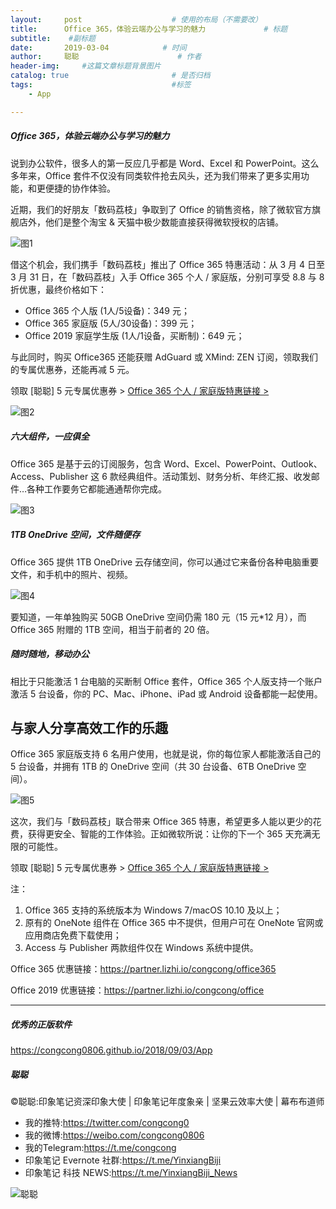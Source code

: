 ```yaml
---
layout:     post                    # 使用的布局（不需要改）
title:      Office 365，体验云端办公与学习的魅力             # 标题 
subtitle:    #副标题
date:       2019-03-04            # 时间
author:     聪聪                      # 作者
header-img:     #这篇文章标题背景图片
catalog: true                       # 是否归档
tags:                               #标签
    - App

---
```

##### Office 365，体验云端办公与学习的魅力
说到办公软件，很多人的第一反应几乎都是 Word、Excel 和 PowerPoint。这么多年来，Office 套件不仅没有同类软件抢去风头，还为我们带来了更多实用功能，和更便捷的协作体验。

近期，我们的好朋友「数码荔枝」争取到了 Office 的销售资格，除了微软官方旗舰店外，他们是整个淘宝 & 天猫中极少数能直接获得微软授权的店铺。

![图1](http://ww1.sinaimg.cn/large/0071ouepgy1g0qbel28ytj30q10cdgth.jpg)

借这个机会，我们携手「数码荔枝」推出了 Office 365 特惠活动：从 3 月 4 日至 3 月 31 日，在「数码荔枝」入手 Office 365 个人 / 家庭版，分别可享受 8.8 与 8 折优惠，最终价格如下：

* Office 365 个人版 (1人/5设备)：349 元；
* Office 365 家庭版 (5人/30设备)：399 元；
* Office 2019 家庭学生版 (1人/1设备，买断制)：649 元；

与此同时，购买 Office365 还能获赠 AdGuard 或 XMind: ZEN 订阅，领取我们的专属优惠券，还能再减 5 元。

领取 [聪聪] 5 元专属优惠券 >
[Office 365 个人 / 家庭版特惠链接 >](https://partner.lizhi.io/congcong/office365)

![图2](http://ww1.sinaimg.cn/large/0071ouepgy1g0qbcnjcblj314q07gt8v.jpg)

##### 六大组件，一应俱全
Office 365 是基于云的订阅服务，包含 Word、Excel、PowerPoint、Outlook、Access、Publisher 这 6 款经典组件。活动策划、财务分析、年终汇报、收发邮件…各种工作要务它都能通通帮你完成。

![图3](http://ww1.sinaimg.cn/large/0071ouepgy1g0qbfmtkbcj33n60teabc.jpg)

##### 1TB OneDrive 空间，文件随便存
Office 365 提供 1TB OneDrive 云存储空间，你可以通过它来备份各种电脑重要文件，和手机中的照片、视频。

![图4](http://ww1.sinaimg.cn/large/0071ouepgy1g0qbgkc88yj30pi0c944c.jpg)

要知道，一年单独购买 50GB OneDrive 空间仍需 180 元（15 元*12 月），而 Office 365 附赠的 1TB 空间，相当于前者的 20 倍。

##### 随时随地，移动办公
相比于只能激活 1 台电脑的买断制 Office 套件，Office 365 个人版支持一个账户激活 5 台设备，你的 PC、Mac、iPhone、iPad 或 Android 设备都能一起使用。

## 与家人分享高效工作的乐趣
Office 365 家庭版支持 6 名用户使用，也就是说，你的每位家人都能激活自己的 5 台设备，并拥有 1TB 的 OneDrive 空间（共 30 台设备、6TB OneDrive 空间）。

![图5](http://ww1.sinaimg.cn/large/0071ouepgy1g0qbhdwd0bj31hb0u0jrd.jpg)

这次，我们与「数码荔枝」联合带来 Office 365 特惠，希望更多人能以更少的花费，获得更安全、智能的工作体验。正如微软所说：让你的下一个 365 天充满无限的可能性。

领取 [聪聪] 5 元专属优惠券 >
[Office 365 个人 / 家庭版特惠链接 >](https://partner.lizhi.io/congcong/office365)

注：
1. Office 365 支持的系统版本为 Windows 7/macOS 10.10 及以上；
2. 原有的 OneNote 组件在 Office 365 中不提供，但用户可在 OneNote 官网或应用商店免费下载使用；
3. Access 与 Publisher 两款组件仅在 Windows 系统中提供。

Office 365 优惠链接：<https://partner.lizhi.io/congcong/office365>

Office 2019 优惠链接：<https://partner.lizhi.io/congcong/office>


- - - -

##### 优秀的正版软件
<https://congcong0806.github.io/2018/09/03/App>

##### 聪聪
&copy;聪聪:印象笔记资深印象大使 | 印象笔记年度象亲 | 坚果云效率大使 | 幕布布道师

* 我的推特:<https://twitter.com/congcong0>
* 我的微博:<https://weibo.com/congcong0806>
* 我的Telegram:<https://t.me/congcong>
* 印象笔记 Evernote 社群:<https://t.me/YinxiangBiji>
* 印象笔记 科技 NEWS:<https://t.me/YinxiangBiji_News>

![聪聪](https://i.v2ex.co/3wc207g5.png) 
